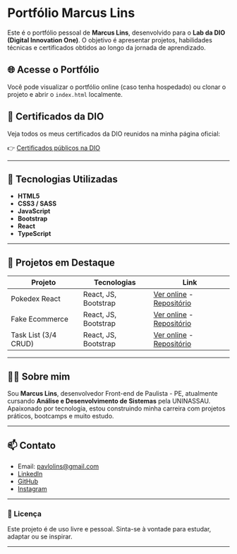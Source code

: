 # Portfólio Marcus Lins

Este é o portfólio pessoal de **Marcus Lins**, desenvolvido para o **Lab da DIO (Digital Innovation One)**. O objetivo é apresentar projetos, habilidades técnicas e certificados obtidos ao longo da jornada de aprendizado.

## 🌐 Acesse o Portfólio

Você pode visualizar o portfólio online (caso tenha hospedado) ou clonar o projeto e abrir o `index.html` localmente.

## 📜 Certificados da DIO

Veja todos os meus certificados da DIO reunidos na minha página oficial:

👉 [Certificados públicos na DIO](https://www.dio.me/users/pavlolins)

---

## 🚀 Tecnologias Utilizadas

- **HTML5**
- **CSS3 / SASS**
- **JavaScript**
- **Bootstrap**
- **React**
- **TypeScript**

---

## 📁 Projetos em Destaque

| Projeto            | Tecnologias | Link                                                                 |
|--------------------|-------------|----------------------------------------------------------------------|
| Pokedex React      | React, JS, Bootstrap | [Ver online](https://pokreact.netlify.app/) - [Repositório](https://github.com/MarcussPablo/PokeDex-React)  |
| Fake Ecommerce     | React, JS, Bootstrap | [Ver online](https://clever-torrone-4b25b7.netlify.app/) - [Repositório](https://github.com/MarcussPablo/2-Ecoomerce-Complete) |
| Task List (3/4 CRUD) | React, JS, Bootstrap | [Ver online](https://task-list-api.netlify.app/) - [Repositório](https://github.com/MarcussPablo/TaskLIst-Api-3-4-crud) |

---

## 👨‍💻 Sobre mim

Sou **Marcus Lins**, desenvolvedor Front-end de Paulista - PE, atualmente cursando **Análise e Desenvolvimento de Sistemas** pela UNINASSAU. Apaixonado por tecnologia, estou construindo minha carreira com projetos práticos, bootcamps e muito estudo.

---

## 📫 Contato

- Email: [pavlolins@gmail.com](mailto:pavlolins@gmail.com)
- [LinkedIn](https://www.linkedin.com/in/marcuslinsdev/)
- [GitHub](https://github.com/MarcussPablo)
- [Instagram](https://www.instagram.com/marcus_lins_dev/)

---

### 🔖 Licença

Este projeto é de uso livre e pessoal. Sinta-se à vontade para estudar, adaptar ou se inspirar.

---
